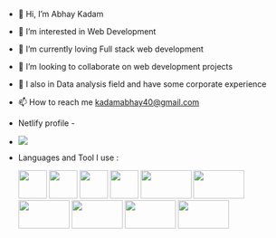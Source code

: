 - 👋 Hi, I’m Abhay Kadam
- 👀 I’m interested in Web Development 
- 🌱 I’m currently loving Full stack web development
- 💞️ I’m looking to collaborate on web development projects
- 💞️ I also in Data analysis field and have some corporate experience 
- 📫 How to reach me kadamabhay40@gmail.com
- Netlify profile -
- <a href="https://app.netlify.com/user/settings#profile"> <img src="https://img.shields.io/badge/Netlify-00C7B7?style=for-the-badge&logo=netlify&logoColor=white"><a/>
- Languages and Tool I use :

    <div style="disply:flex gap:10px">
    <img src="https://user-images.githubusercontent.com/93931081/159692829-fd4aa390-ea83-41de-986e-2631ef8b831a.png" width="50" height="50">
    
    <img src="https://user-images.githubusercontent.com/93931081/159693044-f00b3b17-9db5-41e4-a294-a480f391dcf9.png" width="50" height="50">
    <img src="https://user-images.githubusercontent.com/93931081/159693049-b89a2d3e-bd98-40bf-887e-d36672935d48.png" width="50" height="50">
    <img src="https://user-images.githubusercontent.com/93931081/159693040-9ad806a1-0262-4161-979a-bda647735b9f.png" width="50" height="50">
    <img src="https://img.shields.io/badge/React-20232A?style=for-the-badge&logo=react&logoColor=61DAFB" width="90" height="50">
    <img src="https://img.shields.io/badge/Node.js-43853D?style=for-the-badge&logo=node.js&logoColor=white" width="90" height="50">
    <img src="https://img.shields.io/badge/MongoDB-4EA94B?style=for-the-badge&logo=mongodb&logoColor=white" width="90" height="50">
    <img src="https://img.shields.io/badge/Express.js-404D59?style=for-the-badge" width="90" height="50">
     <img src="https://img.shields.io/badge/SAP-0FAAFF?style=for-the-badge&logo=sap&logoColor=white" width="90" height="50">
    <img src="https://img.shields.io/badge/Figma-F24E1E?style=for-the-badge&logo=figma&logoColor=white" width="90" height="50">
     </div>
<!---
AbhayKadam57/AbhayKadam57 is a ✨ special ✨ repository because its `README.md` (this file) appears on your GitHub profile.
You can click the Preview link to take a look at your changes.
--->
